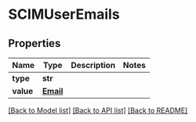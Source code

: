 # SCIMUserEmails

## Properties
Name | Type | Description | Notes
------------ | ------------- | ------------- | -------------
**type** | **str** |  | 
**value** | [**Email**](Email.md) |  | 

[[Back to Model list]](../README.md#documentation-for-models) [[Back to API list]](../README.md#documentation-for-api-endpoints) [[Back to README]](../README.md)

